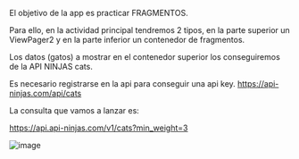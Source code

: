 El objetivo de la app es practicar FRAGMENTOS. 

Para ello, en la actividad principal tendremos 2 tipos, en la parte superior un ViewPager2 y en la parte inferior un contenedor de fragmentos.

Los datos (gatos) a mostrar en el contenedor superior los conseguiremos de la API NINJAS cats. 


Es necesario registrarse en la api para conseguir una api key.  https://api-ninjas.com/api/cats

La consulta que vamos a lanzar es: 

https://api.api-ninjas.com/v1/cats?min_weight=3


![image](https://github.com/nataliainformatica/proyectos/assets/113176659/541df6ad-311d-48fb-b80d-515fcd50c300)
